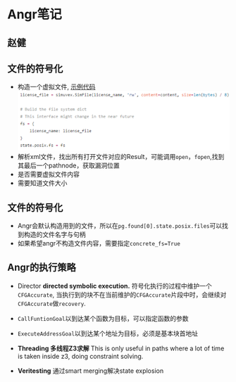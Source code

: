 # Angr笔记
## 赵健





## 文件的符号化
- 构造一个虚拟文件, [示例代码](https://github.com/angr/angr-doc/blob/master/examples/asisctffinals2015_license/solve.py)
![](imgs/eg2.png)
- 解析xml文件，找出所有打开文件对应的Result，可能调用`open`，`fopen`,找到其最后一个pathnode，获取漏洞位置
- 是否需要虚拟文件内容
- 需要知道文件大小



## 文件的符号化
- Angr会默认构造用到的文件，所以在`pg.found[0].state.posix.files`可以找到构造的文件名字与句柄
- 如果希望angr不构造文件内容，需要指定`concrete_fs=True`



## Angr的执行策略
- Director  **directed symbolic execution.**
符号化执行的过程中维护一个`CFGAccurate`, 当执行到的块不在当前维护的`CFGAccurate`片段中时，会继续对`CFGAccurate`做`recovery`.
 - `CallFuntionGoal`以到达某个函数为目标，可以指定函数的参数
 - `ExecuteAddressGoal`以到达某个地址为目标，必须是基本块首地址



- **Threading   多线程Z3求解**
This is only useful in paths where a lot of time is taken inside z3, doing constraint solving.
- **Veritesting**
通过smart merging解决state explosion

